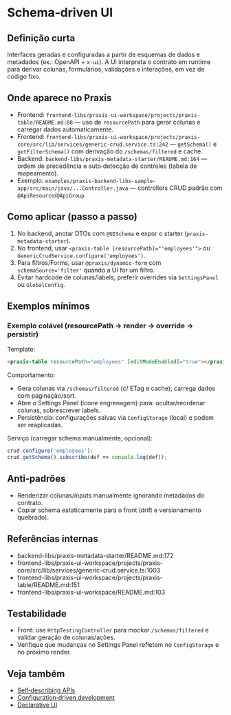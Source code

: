 # Schema‑driven UI

## Definição curta
Interfaces geradas e configuradas a partir de esquemas de dados e metadados (ex.: OpenAPI + `x-ui`). A UI interpreta o contrato em runtime para derivar colunas, formulários, validações e interações, em vez de código fixo.

## Onde aparece no Praxis
- Frontend: `frontend-libs/praxis-ui-workspace/projects/praxis-table/README.md:88` — uso de `resourcePath` para gerar colunas e carregar dados automaticamente.
- Frontend: `frontend-libs/praxis-ui-workspace/projects/praxis-core/src/lib/services/generic-crud.service.ts:242` — `getSchema()` e `getFilterSchema()` com derivação do `/schemas/filtered` e cache.
- Backend: `backend-libs/praxis-metadata-starter/README.md:164` — ordem de precedência e auto‑detecção de controles (tabela de mapeamento).
- Exemplo: `examples/praxis-backend-libs-sample-app/src/main/java/...Controller.java` — controllers CRUD padrão com `@ApiResource`/`@ApiGroup`.

## Como aplicar (passo a passo)
1) No backend, anotar DTOs com `@UISchema` e expor o starter (`praxis-metadata-starter`).
2) No frontend, usar `<praxis-table [resourcePath]="'employees'">` ou `GenericCrudService.configure('employees')`.
3) Para filtros/Forms, usar `@praxis/dynamic-form` com `schemaSource='filter'` quando a UI for um filtro.
4) Evitar hardcode de colunas/labels; preferir overrides via `SettingsPanel` ou `GlobalConfig`.

## Exemplos mínimos
### Exemplo colável (resourcePath → render → override → persistir)

Template:
```html
<praxis-table resourcePath="employees" [editModeEnabled]="true"></praxis-table>
```

Comportamento:
- Gera colunas via `/schemas/filtered` (c/ ETag e cache); carrega dados com paginação/sort.
- Abre o Settings Panel (ícone engrenagem) para: ocultar/reordenar colunas, sobrescrever labels.
- Persistência: configurações salvas via `ConfigStorage` (local) e podem ser reaplicadas.

Serviço (carregar schema manualmente, opcional):
```ts
crud.configure('employees');
crud.getSchema().subscribe(def => console.log(def));
```

## Anti‑padrões
- Renderizar colunas/inputs manualmente ignorando metadados do contrato.
- Copiar schema estaticamente para o front (drift e versionamento quebrado).

## Referências internas
- backend-libs/praxis-metadata-starter/README.md:172
- frontend-libs/praxis-ui-workspace/projects/praxis-core/src/lib/services/generic-crud.service.ts:1003
- frontend-libs/praxis-ui-workspace/projects/praxis-table/README.md:151
- frontend-libs/praxis-ui-workspace/README.md:103
## Testabilidade
- Front: use `HttpTestingController` para mockar `/schemas/filtered` e validar geração de colunas/ações.
- Verifique que mudanças no Settings Panel refletem no `ConfigStorage` e no próximo render.

## Veja também
- [Self‑describing APIs](./self-describing-apis.md)
- [Configuration‑driven development](./configuration-driven-development.md)
- [Declarative UI](./declarative-ui.md)

